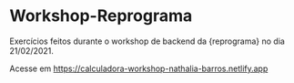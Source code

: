 # Workshop-Reprograma
Exercícios feitos durante o workshop de backend da {reprograma} no dia 21/02/2021.

Acesse em https://calculadora-workshop-nathalia-barros.netlify.app
